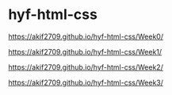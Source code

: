 # hyf-html-css
https://akif2709.github.io/hyf-html-css/Week0/

https://akif2709.github.io/hyf-html-css/Week1/

https://akif2709.github.io/hyf-html-css/Week2/

https://akif2709.github.io/hyf-html-css/Week3/

